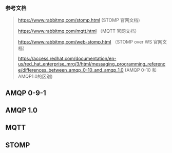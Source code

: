 

### 参考文档

> https://www.rabbitmq.com/stomp.html (STOMP 官网文档)
> 
> https://www.rabbitmq.com/mqtt.html （MQTT 官网文档）
> 
> https://www.rabbitmq.com/web-stomp.html （STOMP over WS 官网文档）
> 
> https://access.redhat.com/documentation/en-us/red_hat_enterprise_mrg/3/html/messaging_programming_reference/differences_between_amqp_0-10_and_amqp_1.0 (AMQP 0-10 和 AMQP1.0的区别)
> 


## AMQP 0-9-1

## AMQP 1.0

## MQTT

## STOMP